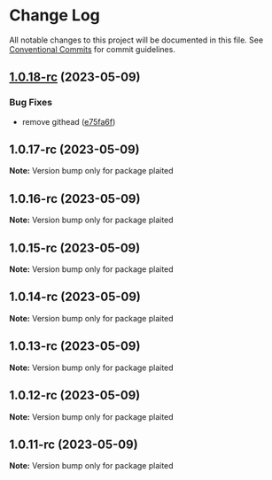 # Change Log

All notable changes to this project will be documented in this file.
See [Conventional Commits](https://conventionalcommits.org) for commit guidelines.

## [1.0.18-rc](https://github.com/plaited/plaited/compare/v1.0.17-rc...v1.0.18-rc) (2023-05-09)

### Bug Fixes

- remove githead ([e75fa6f](https://github.com/plaited/plaited/commit/e75fa6f49af3c47d2dc56646c965965ddcf42b52))

## 1.0.17-rc (2023-05-09)

**Note:** Version bump only for package plaited

## 1.0.16-rc (2023-05-09)

**Note:** Version bump only for package plaited

## 1.0.15-rc (2023-05-09)

**Note:** Version bump only for package plaited

## 1.0.14-rc (2023-05-09)

**Note:** Version bump only for package plaited

## 1.0.13-rc (2023-05-09)

**Note:** Version bump only for package plaited

## 1.0.12-rc (2023-05-09)

**Note:** Version bump only for package plaited

## 1.0.11-rc (2023-05-09)

**Note:** Version bump only for package plaited
